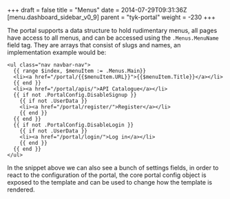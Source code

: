 +++
draft = false
title = "Menus"
date = 2014-07-29T09:31:36Z
[menu.dashboard_sidebar_v0_9]
	parent = "tyk-portal"
    weight = -230
+++

The portal supports a data structure to hold rudimentary menus, all pages have access to all menus, and can be accessed using 
the `.Menus.MenuName` field tag. They are arrays that consist of slugs and names, an implementation example would be:

	<ul class="nav navbar-nav">
	  {{ range $index, $menuItem := .Menus.Main}}
	  <li><a href="/portal/{{$menuItem.URL}}">{{$menuItem.Title}}</a></li>
	  {{ end }}
	  <li><a href="/portal/apis/">API Catalogue</a></li>
	  {{ if not .PortalConfig.DisableSignup }}
	  	{{ if not .UserData }}
	  	<li><a href="/portal/register/">Register</a></li>
	  	{{ end }}
	  {{ end }}
	  {{ if not .PortalConfig.DisableLogin }}
	  	{{ if not .UserData }}
	  	<li><a href="/portal/login/">Log in</a></li>
	  	{{ end }}
	  {{ end }}
    </ul>
    
In the snippet above we can also see a bunch of settings fields, in order to react to the configuration of the portal, the 
core portal config object is exposed to the template and can be used to change how the template is rendered.